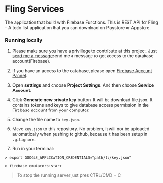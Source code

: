 # Fling Services

The application that build with Firebase Functions. This is REST API for Fling - A todo list application that you can download on Playstore or Appstore.

### Running locally

1. Please make sure you have a privillege to contribute at this project. Just [send me a message](muhammadfuaditrockz@gmail.com "Fuadit's Email")send me a message to get access to the database account(Firebase).

2. If you have an access to the database, please open [Firebase Account Pannel](https://console.firebase.google.com/project/db-test-adit/overview "Fling Firebase").

3. Open **settings** and choose **Project Settings**. And then choose **Service Account**.

4. Click **Generate new private key** button. It will be download file.json. It contains tokens and keys to give database access permission in the Firebase account from your computer.

5. Change the file name to `key.json`.

6. Move `key.json` to this repository. No problem, it will not be uploaded automatically when pushing to github, because it has been setup in `.gitignore`.

7. Run in your terminal:
```
> export GOOGLE_APPLICATION_CREDENTIALS="path/to/key.json"

> firebase emulators:start

```

> To stop the running server just pres CTRL/CMD + C

